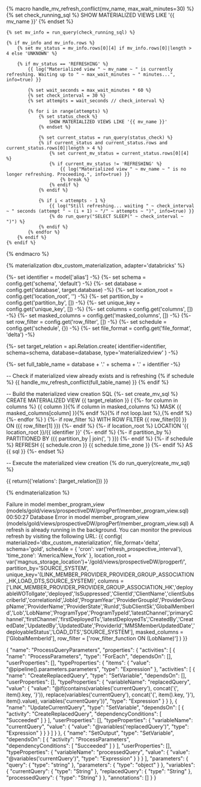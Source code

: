 
 {% macro handle_mv_refresh_conflict(mv_name, max_wait_minutes=30) %}
    {% set check_running_sql %}
        SHOW MATERIALIZED VIEWS LIKE '{{ mv_name }}'
    {% endset %}
    
    {% set mv_info = run_query(check_running_sql) %}
    
    {% if mv_info and mv_info.rows %}
        {% set mv_status = mv_info.rows[0][4] if mv_info.rows[0]|length > 4 else 'UNKNOWN' %}
        
        {% if mv_status == 'REFRESHING' %}
            {{ log("Materialized view " ~ mv_name ~ " is currently refreshing. Waiting up to " ~ max_wait_minutes ~ " minutes...", info=true) }}
            
            {% set wait_seconds = max_wait_minutes * 60 %}
            {% set check_interval = 30 %}
            {% set attempts = wait_seconds // check_interval %}
            
            {% for i in range(attempts) %}
                {% set status_check %}
                    SHOW MATERIALIZED VIEWS LIKE '{{ mv_name }}'
                {% endset %}
                
                {% set current_status = run_query(status_check) %}
                {% if current_status and current_status.rows and current_status.rows[0]|length > 4 %}
                    {% set current_mv_status = current_status.rows[0][4] %}
                    {% if current_mv_status != 'REFRESHING' %}
                        {{ log("Materialized view " ~ mv_name ~ " is no longer refreshing. Proceeding.", info=true) }}
                        {% break %}
                    {% endif %}
                {% endif %}
                
                {% if i < attempts - 1 %}
                    {{ log("Still refreshing... waiting " ~ check_interval ~ " seconds (attempt " ~ (i + 1) ~ "/" ~ attempts ~ ")", info=true) }}
                    {% do run_query("SELECT SLEEP(" ~ check_interval ~ ")") %}
                {% endif %}
            {% endfor %}
        {% endif %}
    {% endif %}
{% endmacro %}



{% materialization dbx_custom_materialization, adapter='databricks' %}

  {%- set identifier = model['alias'] -%}
  {%- set schema = config.get('schema', 'default') -%}
  {%- set database = config.get('database', target.database) -%}
  {%- set location_root = config.get('location_root', '') -%}
  {%- set partition_by = config.get('partition_by', []) -%}
  {%- set unique_key = config.get('unique_key', []) -%}
  {%- set columns = config.get('columns', []) -%}
  {%- set masked_columns = config.get('masked_columns', []) -%}
  {%- set row_filter = config.get('row_filter', []) -%}
  {%- set schedule = config.get('schedule', {}) -%}
  {%- set file_format = config.get('file_format', 'delta') -%}

  {%- set target_relation = api.Relation.create(
      identifier=identifier,
      schema=schema,
      database=database,
      type='materializedview'
  ) -%}

  {%- set full_table_name = database + '.' + schema + '.' + identifier -%}

  -- Check if materialized view already exists and is refreshing
  {% if schedule %}
    {{ handle_mv_refresh_conflict(full_table_name) }}
  {% endif %}

  -- Build the materialized view creation SQL
  {%- set create_mv_sql %}
    CREATE MATERIALIZED VIEW {{ target_relation }} (
      {%- for column in columns %}
        {{ column }}{% if column in masked_columns %} MASK {{ masked_columns[column] }}{% endif %}{% if not loop.last %},{% endif %}
      {%- endfor %}
    )
    {%- if row_filter %}
    WITH ROW FILTER {{ row_filter[0] }} ON ({{ row_filter[1] }})
    {%- endif %}
    {%- if location_root %}
    LOCATION '{{ location_root }}/{{ identifier }}'
    {%- endif %}
    {%- if partition_by %}
    PARTITIONED BY ({{ partition_by | join(', ') }})
    {%- endif %}
    {%- if schedule %}
    REFRESH {{ schedule.cron }} {{ schedule.time_zone }}
    {%- endif %}
    AS {{ sql }}
  {%- endset %}

  -- Execute the materialized view creation
  {% do run_query(create_mv_sql) %}

  {{ return({'relations': [target_relation]}) }}

{% endmaterialization %}
 
 
 
 Failure in model member_program_view (models/gold/views/prospectiveDW/progPerf/member_program_view.sql)
00:50:27    Database Error in model member_program_view (models/gold/views/prospectiveDW/progPerf/member_program_view.sql)
  A refresh is already running in the background. You can monitor the previous refresh by visiting the following URL:
{{ config(
    materialized='dbx_custom_materialization',
    file_format='delta',
    schema='gold',
    schedule = {
        'cron': var('refresh_prospective_interval'),
        'time_zone': 'America/New_York'
    },
    location_root = var('magnus_storage_location')+'/gold/views/prospectiveDW/progperf/',
    partition_by='SOURCE_SYSTEM',
    unique_key='(LINK_MEMBER_PROVIDER_PROVIDER_GROUP_ASSOCIATION_HK,LOAD_DTS,SOURCE_SYSTEM)',
    columns = ['LINK_MEMBER_PROVIDER_PROVIDER_GROUP_ASSOCIATION_HK','deployableWOTollgate','deployed','IsSuppressed','ClientId','ClientName','clientSubscriberId','correlationId','JobId','ProgramYear','ProviderGroupId','ProviderGroupName','ProviderName','ProviderState','RunId','SubClientSk','GlobalMemberId','Lob','LobName','ProgramType','ProgramTypeId','latestChannel','primaryChannel','firstChannel','firstDeployedTs','latestDeployedTs','CreatedBy','CreatedDate','UpdatedBy','UpdatedDate','ProviderId','MMSMemberUpdatedDate','deployableStatus','LOAD_DTS','SOURCE_SYSTEM'],
    masked_columns = ['GlobalMemberId'],
    row_filter = ['row_filter_function ON (LobName)']
) }}

{
    "name": "ProcessQueryParameters",
    "properties": {
        "activities": [
            {
                "name": "ProcessParameters",
                "type": "ForEach",
                "dependsOn": [],
                "userProperties": [],
                "typeProperties": {
                    "items": {
                        "value": "@pipeline().parameters.parameters",
                        "type": "Expression"
                    },
                    "activities": [
                        {
                            "name": "CreateReplacedQuery",
                            "type": "SetVariable",
                            "dependsOn": [],
                            "userProperties": [],
                            "typeProperties": {
                                "variableName": "replacedQuery",
                                "value": {
                                    "value": "@if(contains(variables('currentQuery'), concat('{', item().key, '}')), replace(variables('currentQuery'), concat('{', item().key, '}'), item().value), variables('currentQuery'))",
                                    "type": "Expression"
                                }
                            }
                        },
                        {
                            "name": "UpdateCurrentQuery",
                            "type": "SetVariable",
                            "dependsOn": [
                                {
                                    "activity": "CreateReplacedQuery",
                                    "dependencyConditions": [
                                        "Succeeded"
                                    ]
                                }
                            ],
                            "userProperties": [],
                            "typeProperties": {
                                "variableName": "currentQuery",
                                "value": {
                                    "value": "@variables('replacedQuery')",
                                    "type": "Expression"
                                }
                            }
                        }
                    ]
                }
            },
            {
                "name": "SetOutput",
                "type": "SetVariable",
                "dependsOn": [
                    {
                        "activity": "ProcessParameters",
                        "dependencyConditions": [
                            "Succeeded"
                        ]
                    }
                ],
                "userProperties": [],
                "typeProperties": {
                    "variableName": "processedQuery",
                    "value": {
                        "value": "@variables('currentQuery')",
                        "type": "Expression"
                    }
                }
            }
        ],
        "parameters": {
            "query": {
                "type": "string"
            },
            "parameters": {
                "type": "object"
            }
        },
        "variables": {
            "currentQuery": {
                "type": "String"
            },
            "replacedQuery": {
                "type": "String"
            },
            "processedQuery": {
                "type": "String"
            }
        },
        "annotations": []
    }
} 

